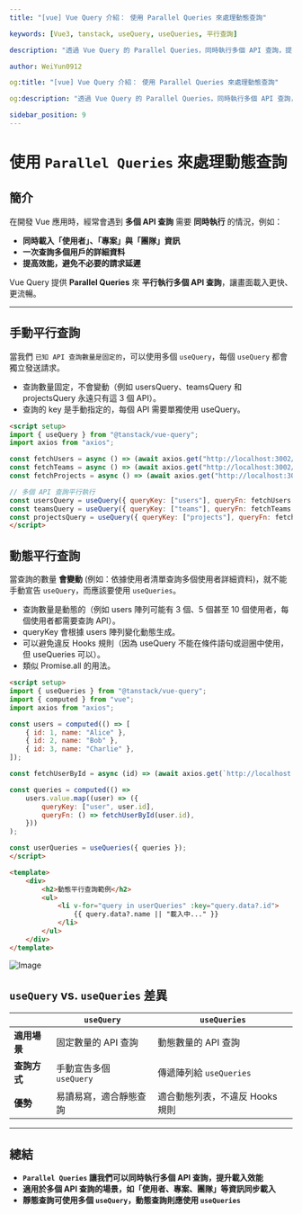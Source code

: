 ```yaml
---
title: "[vue] Vue Query 介紹： 使用 Parallel Queries 來處理動態查詢"

keywords: [Vue3, tanstack, useQuery, useQueries, 平行查詢]

description: "透過 Vue Query 的 Parallel Queries，同時執行多個 API 查詢，提高效能與使用者體驗"

author: WeiYun0912

og:title: "[vue] Vue Query 介紹： 使用 Parallel Queries 來處理動態查詢"

og:description: "透過 Vue Query 的 Parallel Queries，同時執行多個 API 查詢，提高效能與使用者體驗"

sidebar_position: 9
---
```


# 使用 `Parallel Queries` 來處理動態查詢

## 簡介

在開發 Vue 應用時，經常會遇到 **多個 API 查詢** 需要 **同時執行** 的情況，例如：

-   **同時載入「使用者」、「專案」與「團隊」資訊**
-   **一次查詢多個用戶的詳細資料**
-   **提高效能，避免不必要的請求延遲**

Vue Query 提供 **Parallel Queries** 來 **平行執行多個 API 查詢**，讓畫面載入更快、更流暢。

---

## 手動平行查詢

當我們 `已知 API 查詢數量是固定的`，可以使用多個 `useQuery`，每個 `useQuery` 都會獨立發送請求。

-   查詢數量固定，不會變動（例如 usersQuery、teamsQuery 和 projectsQuery 永遠只有這 3 個 API）。
-   查詢的 key 是手動指定的，每個 API 需要單獨使用 useQuery。

<!-- prettier-ignore -->
```html title="App.vue" showLineNumbers
<script setup>
import { useQuery } from "@tanstack/vue-query";
import axios from "axios";

const fetchUsers = async () => (await axios.get("http://localhost:3002/users")).data;
const fetchTeams = async () => (await axios.get("http://localhost:3002/teams")).data;
const fetchProjects = async () => (await axios.get("http://localhost:3002/projects")).data;

// 多個 API 查詢平行執行
const usersQuery = useQuery({ queryKey: ["users"], queryFn: fetchUsers });
const teamsQuery = useQuery({ queryKey: ["teams"], queryFn: fetchTeams });
const projectsQuery = useQuery({ queryKey: ["projects"], queryFn: fetchProjects });
</script>
```

## 動態平行查詢

當查詢的數量 **會變動** (例如：依據使用者清單查詢多個使用者詳細資料)，就不能手動宣告 `useQuery`，而應該要使用 `useQueries`。

-   查詢數量是動態的（例如 users 陣列可能有 3 個、5 個甚至 10 個使用者，每個使用者都需要查詢 API）。
-   queryKey 會根據 users 陣列變化動態生成。
-   可以避免違反 Hooks 規則（因為 useQuery 不能在條件語句或迴圈中使用，但 useQueries 可以）。
-   類似 Promise.all 的用法。

<!-- prettier-ignore -->
```html title="App.vue" showLineNumbers
<script setup>
import { useQueries } from "@tanstack/vue-query";
import { computed } from "vue";
import axios from "axios";

const users = computed(() => [
    { id: 1, name: "Alice" },
    { id: 2, name: "Bob" },
    { id: 3, name: "Charlie" },
]);

const fetchUserById = async (id) => (await axios.get(`http://localhost:3002/users/${id}`)).data;

const queries = computed(() =>
    users.value.map((user) => ({
        queryKey: ["user", user.id],
        queryFn: () => fetchUserById(user.id),
    }))
);

const userQueries = useQueries({ queries });
</script>

<template>
    <div>
        <h2>動態平行查詢範例</h2>
        <ul>
            <li v-for="query in userQueries" :key="query.data?.id">
                {{ query.data?.name || "載入中..." }}
            </li>
        </ul>
    </div>
</template>
```

![Image](https://i.imgur.com/XqAwwIP.png)

## `useQuery` vs. `useQueries` 差異

|              | `useQuery`              | `useQueries`                    |
| ------------ | ----------------------- | ------------------------------- |
| **適用場景** | 固定數量的 API 查詢     | 動態數量的 API 查詢             |
| **查詢方式** | 手動宣告多個 `useQuery` | 傳遞陣列給 `useQueries`         |
| **優勢**     | 易讀易寫，適合靜態查詢  | 適合動態列表，不違反 Hooks 規則 |

---

## 總結

-   **`Parallel Queries` 讓我們可以同時執行多個 API 查詢，提升載入效能**
-   **適用於多個 API 查詢的場景，如「使用者、專案、團隊」等資訊同步載入**
-   **靜態查詢可使用多個 `useQuery`，動態查詢則應使用 `useQueries`**
